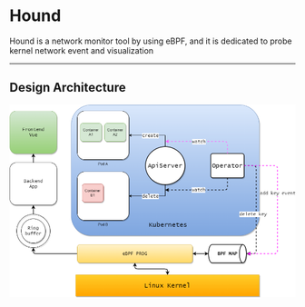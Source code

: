 # Hound
Hound is a network monitor tool by using eBPF, and it is dedicated to probe kernel network event and visualization

---

## Design Architecture

![](./doc/img/design.png)


